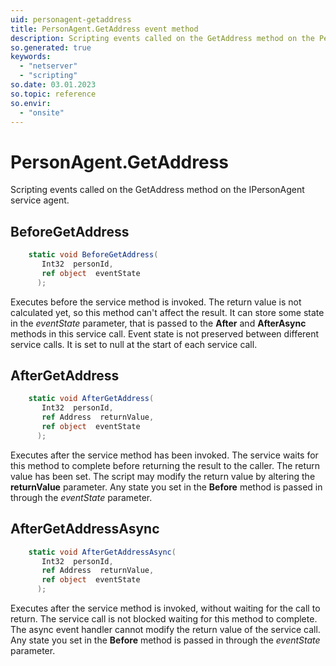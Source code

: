 ```yaml
---
uid: personagent-getaddress
title: PersonAgent.GetAddress event method
description: Scripting events called on the GetAddress method on the PersonAgent service agent.
so.generated: true
keywords:
  - "netserver"
  - "scripting"
so.date: 03.01.2023
so.topic: reference
so.envir:
  - "onsite"
---
```

# PersonAgent.GetAddress

Scripting events called on the <see cref='M:SuperOffice.CRM.Services.IPersonAgent.GetAddress'>GetAddress</see> method on the <see cref='IPersonAgent'>IPersonAgent</see>  service agent.

## BeforeGetAddress
```cs
    static void BeforeGetAddress(
       Int32  personId,
       ref object  eventState
      );
```
Executes before the service method is invoked.
The return value is not calculated yet, so this method can't affect the result.
It can store some state in the *eventState* parameter, that is passed to the **After** and **AfterAsync** methods in this service call.
Event state is not preserved between different service calls. It is set to null at the start of each service call.
## AfterGetAddress
```cs
    static void AfterGetAddress(
       Int32  personId,
       ref Address  returnValue,
       ref object  eventState
      );
```
Executes after the service method has been invoked. The service waits for this method to complete before returning the result to the caller.
The return value has been set. The script may modify the return value by altering the **returnValue** parameter.
Any state you set in the **Before** method is passed in through the *eventState* parameter.
## AfterGetAddressAsync
```cs
    static void AfterGetAddressAsync(
       Int32  personId,
       ref Address  returnValue,
       ref object  eventState
      );
```
Executes after the service method is invoked, without waiting for the call to return.
The service call is not blocked waiting for this method to complete.
The async event handler cannot modify the return value of the service call.
Any state you set in the **Before** method is passed in through the *eventState* parameter.

